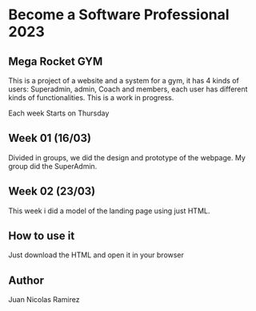 # Become a Software Professional 2023

## Mega Rocket GYM
This is a project of a website and a system for a gym, it has 4 kinds of users: Superadmin, admin, Coach and members, each user has different kinds of functionalities. This is a work in progress.


Each week Starts on Thursday
## Week 01 (16/03)

Divided in groups, we did the design and prototype of the webpage. My group did the SuperAdmin.

## Week 02 (23/03)

This week i did a model of the landing page using just HTML. 

## How to use it

Just download the HTML and open it in your browser


## Author

Juan Nicolas Ramirez